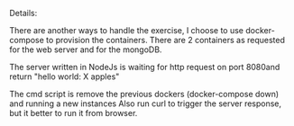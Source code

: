 Details:

There are another ways to handle the exercise, I choose to use docker-compose to provision the containers.
There are 2 containers as requested for the web server and for the mongoDB.

The server written in NodeJs is waiting for http request on port 8080and return "hello world: X apples"

The cmd script is remove the previous dockers (docker-compose down) and running a new instances
Also run curl to trigger the server response, but it better to run it from browser.
